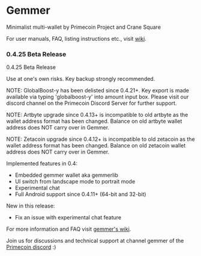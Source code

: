 # Gemmer
Minimalist multi-wallet by Primecoin Project and Crane Square

For user manuals, FAQ, listing instructions etc., visit [wiki](https://github.com/primecoin/gemmer/wiki).

### 0.4.25 Beta Release

0.4.25 Beta Release

Use at one's own risks. Key backup strongly recommended.

NOTE: GlobalBoost-y has been delisted since 0.4.21+. Key export is made
available via typing 'globalboost-y' into amount input box. Please visit
our discord channel on the Primecoin Discord Server for further support.

NOTE: Artbyte upgrade since 0.4.13+ is incompatible to old artbyte as the
wallet address format has been changed. Balance on old artbyte wallet address
does NOT carry over in Gemmer.

NOTE: Zetacoin upgrade since 0.4.12+ is incompatible to old zetacoin as the
wallet address format has been changed. Balance on old zetacoin wallet address
does NOT carry over in Gemmer.

Implemented features in 0.4:

* Embedded gemmer wallet aka gemmerlib
* UI switch from landscape mode to portrait mode
* Experimental chat
* Full Android support since 0.4.11+ (64-bit and 32-bit)

New in this release:

* Fix an issue with experimental chat feature

For more information and FAQ visit [gemmer's wiki](https://github.com/primecoin/gemmer/wiki).

Join us for discussions and technical support at channel gemmer of the [Primecoin discord](https://discord.gg/g9mctgx) :)
